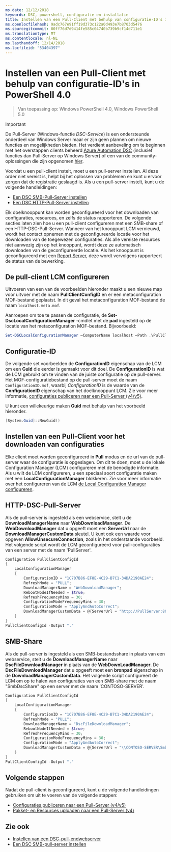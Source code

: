```yaml
---
ms.date: 12/12/2018
keywords: DSC, powershell, configuratie en installatie
title: Instellen van een Pull-Client met behulp van configuratie-ID's in PowerShell 4.0
ms.openlocfilehash: 9adc767e91ff19d373c122a0d493e7b8703d5476
ms.sourcegitcommit: 00ff76d7d9414fe585c04740b739b9cf14d711e1
ms.translationtype: MT
ms.contentlocale: nl-NL
ms.lasthandoff: 12/14/2018
ms.locfileid: "53404397"
---
```

# <a name="set-up-a-pull-client-using-configuration-ids-in-powershell-40"></a>Instellen van een Pull-Client met behulp van configuratie-ID's in PowerShell 4.0

>Van toepassing op: Windows PowerShell 4.0, Windows PowerShell 5.0

> [!IMPORTANT]
> De Pull-Server (Windows-functie *DSC-Service*) is een ondersteunde onderdeel van Windows Server maar er zijn geen plannen om nieuwe functies en mogelijkheden bieden. Het verdient aanbeveling om te beginnen met het overstappen clients beheerd [Azure Automation DSC](/azure/automation/automation-dsc-getting-started) (inclusief functies dan Pull-Server op Windows Server) of een van de community-oplossingen die zijn opgenomen [hier](pullserver.md#community-solutions-for-pull-service).

Voordat u een pull-client instelt, moet u een pull-server instellen. Al deze order niet vereist is, helpt bij het oplossen van problemen en kunt u ervoor zorgen dat de registratie geslaagd is. Als u een pull-server instelt, kunt u de volgende handleidingen:

- [Een DSC SMB-Pull-Server instellen](pullServerSmb.md)
- [Een DSC HTTP-Pull-Server instellen](pullServer.md)

Elk doelknooppunt kan worden geconfigureerd voor het downloaden van configuraties, resources, en zelfs de status rapporteren. De volgende secties laten zien hoe u een pull-client configureren met een SMB-share of een HTTP-DSC-Pull-Server. Wanneer van het knooppunt LCM vernieuwd, wordt het contact opnemen met de geconfigureerde locatie voor het downloaden van de toegewezen configuraties. Als alle vereiste resources niet aanwezig zijn op het knooppunt, wordt deze ze automatisch downloaden van de geconfigureerde locatie. Als het knooppunt is geconfigureerd met een [Report Server](reportServer.md), deze wordt vervolgens rapporteert de status van de bewerking.

## <a name="configure-the-pull-client-lcm"></a>De pull-client LCM configureren

Uitvoeren van een van de voorbeelden hieronder maakt u een nieuwe map voor uitvoer met de naam **PullClientConfigID** en er een metaconfiguration MOF-bestand geplaatst. In dit geval het metaconfiguration MOF-bestand de naam `localhost.meta.mof`.

Aanroepen om toe te passen de configuratie, de **Set-DscLocalConfigurationManager** -cmdlet met de **pad** ingesteld op de locatie van het metaconfiguration MOF-bestand. Bijvoorbeeld:

```powershell
Set-DSCLocalConfigurationManager –ComputerName localhost –Path .\PullClientConfigId –Verbose.
```

## <a name="configuration-id"></a>Configuratie-ID

De volgende set voorbeelden de **ConfigurationID** eigenschap van de LCM om een **Guid** die eerder is gemaakt voor dit doel. De **ConfigurationID** is wat de LCM gebruikt om te vinden van de juiste configuratie op de pull-server. Het MOF-configuratiebestand op de pull-server moet de naam `ConfigurationID.mof`, waarbij *ConfigurationID* is de waarde van de **ConfigurationID** eigenschap van het doelknooppunt LCM. Zie voor meer informatie, [configuraties publiceren naar een Pull-Server (v4/v5)](publishConfigs.md).

U kunt een willekeurige maken **Guid** met behulp van het voorbeeld hieronder.

```powershell
[System.Guid]::NewGuid()
```

## <a name="set-up-a-pull-client-to-download-configurations"></a>Instellen van een Pull-Client voor het downloaden van configuraties

Elke client moet worden geconfigureerd in **Pull** modus en de url van de pull-server waar de configuratie is opgeslagen. Om dit te doen, moet u de lokale Configuration Manager (LCM) configureren met de benodigde informatie. Als u wilt de LCM configureren, u een speciaal soort configuratie maken met een **LocalConfigurationManager** blokkeren. Zie voor meer informatie over het configureren van de LCM [de Local Configuration Manager configureren](../managing-nodes/metaConfig4.md).

## <a name="http-dsc-pull-server"></a>HTTP-DSC-Pull-Server

Als de pull-server is ingesteld als een webservice, stelt u de **DownloadManagerName** naar **WebDownloadManager**. De **WebDownloadManager** dat u opgeeft moet een **ServerUrl** naar de **DownloadManagerCustomData** sleutel. U kunt ook een waarde voor opgeven **AllowUnsecureConnection**, zoals in het onderstaande voorbeeld. Het volgende script wordt de LCM geconfigureerd voor pull-configuraties van een server met de naam 'PullServer'.

```powershell
Configuration PullClientConfigId
{
    LocalConfigurationManager
    {
        ConfigurationID = "1C707B86-EF8E-4C29-B7C1-34DA2190AE24";
        RefreshMode = "PULL";
        DownloadManagerName = "WebDownloadManager";
        RebootNodeIfNeeded = $true;
        RefreshFrequencyMins = 30;
        ConfigurationModeFrequencyMins = 30;
        ConfigurationMode = "ApplyAndAutoCorrect";
        DownloadManagerCustomData = @{ServerUrl = "http://PullServer:8080/PSDSCPullServer/PSDSCPullServer.svc"; AllowUnsecureConnection = “TRUE”}
    }
}
PullClientConfigId -Output "."
```

## <a name="smb-share"></a>SMB-Share

Als de pull-server is ingesteld als een SMB-bestandsshare in plaats van een webservice, stelt u de **DownloadManagerName** naar **DscFileDownloadManager** in plaats van de **WebDownLoadManager**. De **DscFileDownloadManager** dat u opgeeft moet een **bronpad** eigenschap in de **DownloadManagerCustomData**. Het volgende script configureert de LCM om op te halen van configuraties van een SMB-share met de naam "SmbDscShare" op een server met de naam 'CONTOSO-SERVER'.

```powershell
Configuration PullClientConfigId
{
    LocalConfigurationManager
    {
        ConfigurationID = "1C707B86-EF8E-4C29-B7C1-34DA2190AE24";
        RefreshMode = "PULL";
        DownloadManagerName = "DscFileDownloadManager";
        RebootNodeIfNeeded = $true;
        RefreshFrequencyMins = 30;
        ConfigurationModeFrequencyMins = 30;
        ConfigurationMode = "ApplyAndAutoCorrect";
        DownloadManagerCustomData = @{ServerUrl = "\\CONTOSO-SERVER\SmbDscShare"}
    }
}
PullClientConfigId -Output "."
```

## <a name="next-steps"></a>Volgende stappen

Nadat de pull-client is geconfigureerd, kunt u de volgende handleidingen gebruiken om uit te voeren van de volgende stappen:

- [Configuraties publiceren naar een Pull-Server (v4/v5)](publishConfigs.md)
- [Pakket- en Resources uploaden naar een Pull-Server (v4)](package-upload-resources.md)

## <a name="see-also"></a>Zie ook

- [Instellen van een DSC-pull-endwebserver](pullServer.md)
- [Een DSC SMB-pull-server instellen](pullServerSMB.md)
